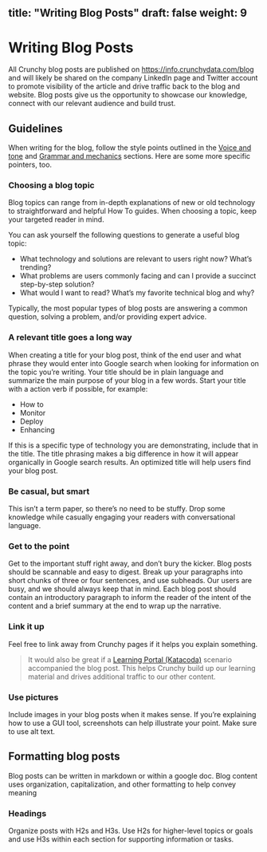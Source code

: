 title: "Writing Blog Posts"
draft: false
weight: 9
---

# Writing Blog Posts

All Crunchy blog posts are published on https://info.crunchydata.com/blog and will likely be shared on the company LinkedIn page and Twitter account to promote visibility of the article and drive traffic back to the blog and website. Blog posts give us the opportunity to showcase our knowledge, connect with our relevant audience and build trust.

## Guidelines

When writing for the blog, follow the style points outlined in the [Voice and tone](./03-voice-and-tone.md) and [Grammar and mechanics](./04-grammar-and-mechanics.md) sections. Here are some more specific pointers, too.

### Choosing a blog topic
Blog topics can range from in-depth explanations of new or old technology to straightforward and helpful How To guides. When choosing a topic, keep your targeted reader in mind. 

You can ask yourself the following questions to generate a useful blog topic:

- What technology and solutions are relevant to users right now? What’s trending?
- What problems are users commonly facing and can I provide a succinct step-by-step solution?
- What would I want to read? What’s my favorite technical blog and why?

Typically, the most popular types of blog posts are answering a common question, solving a problem, and/or providing expert advice.

### A relevant title goes a long way
When creating a title for your blog post, think of the end user and what phrase they would enter into Google search when looking for information on the topic you’re writing. Your title should be in plain language and summarize the main purpose of your blog in a few words. 
Start your title with a action verb if possible, for example:

- How to
- Monitor
- Deploy
- Enhancing

If this is a specific type of technology you are demonstrating, include that in the title. The title phrasing makes a big difference in how it will appear organically in Google search results. An optimized title will help users find your blog post.

### Be casual, but smart
This isn’t a term paper, so there’s no need to be stuffy. Drop some knowledge while casually engaging your readers with conversational language.

### Get to the point
Get to the important stuff right away, and don’t bury the kicker. Blog posts should be scannable and easy to digest. Break up your paragraphs into short chunks of three or four sentences, and use subheads. Our users are busy, and we should always keep that in mind.
Each blog post should contain an introductory paragraph to inform the reader of the intent of the content and a brief summary at the end to wrap up the narrative.

### Link it up
Feel free to link away from Crunchy pages if it helps you explain something.

> It would also be great if a [Learning Portal (Katacoda)](./10-writing-for-the-learning-portal.md) scenario accompanied the blog post. This helps Crunchy build up our learning material and drives additional traffic to our other content.

### Use pictures
Include images in your blog posts when it makes sense. If you’re explaining how to use a GUI tool, screenshots can help illustrate your point. Make sure to use alt text.

## Formatting blog posts
Blog posts can be written in markdown or within a google doc. Blog content uses organization, capitalization, and other formatting to help convey meaning

### Headings
Organize posts with H2s and H3s. Use H2s for higher-level topics or goals and use H3s within each section for supporting information or tasks.
